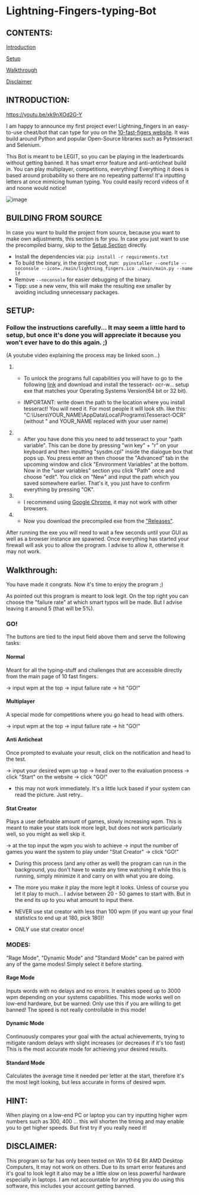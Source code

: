 # Lightning-Fingers-typing-Bot

## CONTENTS:
[Introduction](https://github.com/Zylence/10-fast-fingers-typing-bot-lightning_fingers#introduction)

[Setup](https://github.com/Zylence/10-fast-fingers-typing-bot-lightning_fingers#setup)

[Walkthrough](https://github.com/Zylence/10-fast-fingers-typing-bot-lightning_fingers#walkthrough)

[Disclaimer](https://github.com/Zylence/10-fast-fingers-typing-bot-lightning_fingers#disclaimer)


## INTRODUCTION:

https://youtu.be/xk9nXOd2G-Y

I am happy to announce my first project ever! Lightning_fingers in an easy-to-use cheat/bot that can type for you on the [10-fast-figers website](https://10fastfingers.com/typing-test/). It was build around Python and popular Open-Source libraries such as Pytesseract and Selenium.

This Bot is meant to be LEGIT, so you can be playing in the leaderboards without getting banned. It has smart error feature and anti-anticheat build in. You can play multiplayer, competitions, everything! Everything it does is based around
probability so there are no repeating patterns! It'a inputting letters at once mimicing human typing. You could easily record videos of it and noone would notice!


![image](https://github.com/Zylence/10-fast-fingers-typing-bot-lightning_fingers/blob/main/Screenshots/operation.gif)

## BUILDING FROM SOURCE
In case you want to build the project from source, because you want to make own adjustments, this section is for you. In case you just want to use the precompiled biarny, skip to the [Setup Section](#SETUP) directly.
+ Install the dependencies via: `pip install -r requirements.txt`
+ To build the binary, in the project root, run: ` pyinstaller --onefile --noconsole --icon=./main/lightning_fingers.ico ./main/main.py --name lf`
+ Remove `--noconsole` for easier debugging of the binary. 
+ Tipp: use a new venv, this will make the resulting exe smaller by avoiding including unnecessary packages. 

## SETUP:

### Follow the instructions carefully... It may seem a little hard to setup, but once it's done you will appreciate it because you won't ever have to do this again. ;)
(A youtube video explaining the process may be linked soon...)

1.
   + To unlock the programs full capabilities you will have to go to the following [link](https://github.com/UB-Mannheim/tesseract/wiki) and download and install the tesseract-      ocr-w... setup exe that matches your Operating Systems Version(64 bit or 32 bit).

   + IMPORTANT: write down the path to the location where you install tesseract! You will need it. For most people it will look sth. like this:
     "C:\Users\YOUR_NAME\AppData\Local\Programs\Tesseract-OCR" (without " and YOUR_NAME replaced with your user name)


2. 
   + After you have done this you need to add tesseract to your "path variable". This can be done by pressing "win key" + "r" on your keyboard and then inputting
     "sysdm.cpl" inside the dialogue box that pops up. You press enter an then choose the "Advanced" tab in the upcoming window and click "Environment Variables" at the bottom.      Now in the "user variables" section you click "Path" once and choose "edit". You click on "New" and input the path which you saved somewhere earlier. That's it, you just        have to confirm everything by pressing "OK".


3. 
   + I recommend using [Google Chrome](https://www.google.com/intl/en_en/chrome/), it may not work with other browsers.


4. 
   + Now you download the precompiled exe from the ["Releases"](https://github.com/Zylence/10-fast-fingers-typing-bot-lightning_fingers/releases/latest). 


After running the exe you will need to wait a few seconds until your GUI as well as a browser instance are spawned. Once everything has started your firewall will ask you to allow the program. I advise to allow it, otherwise it may not work.


## Walkthrough:

You have made it congrats. Now it's time to enjoy the program ;)

As pointed out this program is meant to look legit. On the top right you can choose the "failure rate" at which smart typos will be made.
But I advise leaving it around 5 (that will be 5%).


### GO!
The buttons are tied to the input field above them and serve the following tasks:

#### Normal 
Meant for all the typing-stuff and challenges that are accessible directly from the main page of 10 fast fingers.

-> input wpm at the top -> input failure rate -> hit "GO!"

#### Multiplayer
A special mode for competitions where you go head to head with others.

-> input wpm at the top -> input failure rate -> hit "GO!"

#### Anti Anticheat
Once prompted to evaluate your result, click on the notification and head to the test.

-> input your desired wpm up top -> head over to the evaluation process -> click "Start" on the website -> click "GO!"

+ this may not work immediately. It's a little luck based if your system can read the picture. Just retry..

#### Stat Creator
Plays a user definable amount of games, slowly increasing wpm. This is meant to make your stats look more legit, but does not work particularly well, so you might as well skip it.

-> at the top input the wpm you wish to achieve -> input the number of games you want the system to play under "Stat Creator" -> click "GO!"

+ During this process (and any other as well) the program can run in the background, you don't have to waste any time watching it while this is running, simply minimize it and carry on with what you are doing.
+ The more you make it play the more legit it looks. Unless of course you let it play to much... I advise between 20 - 50 games to start with. But in the end its up to you what amount to input there.

+ NEVER use stat creator with less than 100 wpm (if you want up your final statistics to end up at 180, pick 180)!
+ ONLY use stat creator once!


### MODES:
"Rage Mode", "Dynamic Mode" and "Standard Mode" can be paired with any of the game modes! Simply select it before starting.

#### Rage Mode 
Inputs words with no delays and no errors. It enables speed up to 3000 wpm depending on your systems capabilities. This mode works well on low-end hardware, but be warned: Only use this if you are willing to get banned! The speed is not really controllable in this mode!

#### Dynamic Mode
Continuously compares your goal with the actual achievements, trying to mitigate random delays with slight increases (or decreases if it's too fast) This is the most accurate mode for achieving your desired results.

#### Standard Mode
Calculates the average time it needed per letter at the start, therefore it's the most legit looking, but less accurate in forms of desired wpm.


## HINT:

When playing on a low-end PC or laptop you can try inputting higher wpm numbers such as 300, 400 ... this will shorten the timing and may enable you to get higher speeds. 
But first try if you really need it!


## DISCLAIMER:

This program so far has only been tested on Win 10 64 Bit AMD Desktop Computers, It may not work on others. Due to its smart error features and it's goal to look legit it also may be a little slow on less powerful hardware especially in laptops. I am not accountable for anything you do using this software, this includes your account getting banned.
